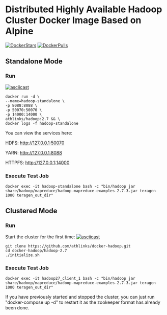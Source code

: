 # Distributed Highly Available Hadoop Cluster Docker Image Based on Alpine

[![DockerStars](https://img.shields.io/docker/stars/athlinks/hadoop.svg)](https://registry.hub.docker.com/u/athlinks/hadoop/)
[![DockerPulls](https://img.shields.io/docker/pulls/athlinks/hadoop.svg)](https://registry.hub.docker.com/u/athlinks/hadoop/)

## Standalone Mode

### Run
[![asciicast](https://asciinema.org/a/cbtwm3fv85ujsb4bjetix2x8a.png)](https://asciinema.org/a/cbtwm3fv85ujsb4bjetix2x8a)
```
docker run -d \
--name=hadoop-standalone \
-p 8088:8088 \
-p 50070:50070 \
-p 14000:14000 \
athlinks/hadoop:2.7 && \
docker logs -f hadoop-standalone
```

You can view the services here:</p>
HDFS: http://127.0.0.1:50070</p>
YARN: http://127.0.0.1:8088</p>
HTTPFS: http://127.0.0.1:14000

### Execute Test Job
```
docker exec -it hadoop-standalone bash -c "bin/hadoop jar share/hadoop/mapreduce/hadoop-mapreduce-examples-2.7.3.jar teragen 1000 teragen_out_dir"
```

## Clustered Mode

### Run
Start the cluster for the first time:
[![asciicast](https://asciinema.org/a/49052.png)](https://asciinema.org/a/49052)
```
git clone https://github.com/athlinks/docker-hadoop.git
cd docker-hadoop/hadoop-2.7
./initialize.sh
```

### Execute Test Job
```
docker exec -it hadoop27_client_1 bash -c "bin/hadoop jar share/hadoop/mapreduce/hadoop-mapreduce-examples-2.7.3.jar teragen 1000 teragen_out_dir"
```

If you have previously started and stopped the cluster, you can just run "docker-compose up -d" to restart it as the zookeeper format has already been done.

